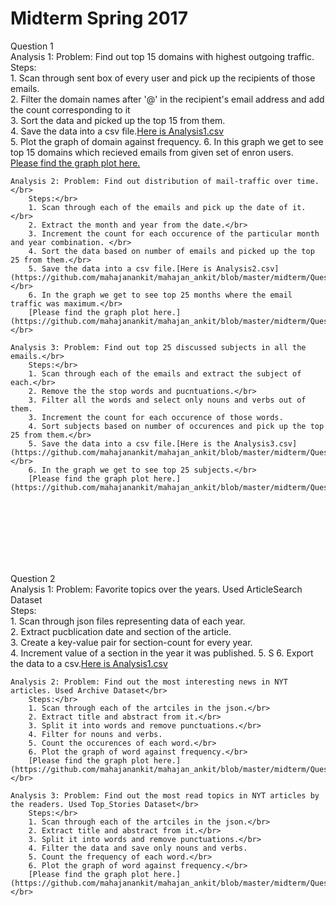 # Midterm Spring 2017

Question 1</br>
    Analysis 1: Problem: Find out top 15 domains with highest outgoing traffic.</br>
        Steps:</br>
        1. Scan through sent box of every user and pick up the recipients of those emails.</br>
        2. Filter the domain names after '@' in the recipient's email address and add the count corresponding to it</br>
        3. Sort the data and picked up the top 15 from them.</br>
        4. Save the data into a csv file.[Here is Analysis1.csv](https://github.com/mahajanankit/mahajan_ankit/blob/master/midterm/Question%201/Analysis%201.csv)</br>
        5. Plot the graph of domain against frequency.
        6. In this graph we get to see top 15 domains which recieved emails from given set of enron users.</br>
        [Please find the graph plot here.](https://github.com/mahajanankit/mahajan_ankit/blob/master/midterm/Question%201/Analysis%201.jpg)</br>
    
    Analysis 2: Problem: Find out distribution of mail-traffic over time.</br>
        Steps:</br>
        1. Scan through each of the emails and pick up the date of it.</br>
        2. Extract the month and year from the date.</br>
        3. Increment the count for each occurence of the particular month and year combination. </br>
        4. Sort the data based on number of emails and picked up the top 25 from them.</br>
        5. Save the data into a csv file.[Here is Analysis2.csv](https://github.com/mahajanankit/mahajan_ankit/blob/master/midterm/Question%201/Analysis%202.csv)</br>
        6. In the graph we get to see top 25 months where the email traffic was maximum.</br>
        [Please find the graph plot here.](https://github.com/mahajanankit/mahajan_ankit/blob/master/midterm/Question%201/Analysis%202.jpg)</br>

    Analysis 3: Problem: Find out top 25 discussed subjects in all the emails.</br>
        Steps:</br>
        1. Scan through each of the emails and extract the subject of each.</br>
        2. Remove the the stop words and pucntuations.</br>
        3. Filter all the words and select only nouns and verbs out of them. 
        3. Increment the count for each occurence of those words. 
        4. Sort subjects based on number of occurences and pick up the top 25 from them.</br>
        5. Save the data into a csv file.[Here is the Analysis3.csv](https://github.com/mahajanankit/mahajan_ankit/blob/master/midterm/Question%201/Analysis%203.csv)</br>
        6. In the graph we get to see top 25 subjects.</br>
        [Please find the graph plot here.](https://github.com/mahajanankit/mahajan_ankit/blob/master/midterm/Question%201/Analysis%203.jpg)
</br></br></br></br></br></br>



Question 2</br>
    Analysis 1: Problem: Favorite topics over the years. Used ArticleSearch Dataset</br>
        Steps:</br>
        1. Scan through json files representing data of each year.</br>
        2. Extract pucblication date and section of the article.</br>
        3. Create a key-value pair for section-count for every year.</br>
        4. Increment value of a section in the year it was published.
        5. S
        6. Export the data to a csv.[Here is Analysis1.csv](https://github.com/mahajanankit/mahajan_ankit/blob/master/midterm/Question%202/Analysis%201.csv)</br>
        
    
    Analysis 2: Problem: Find out the most interesting news in NYT articles. Used Archive Dataset</br>
        Steps:</br>
        1. Scan through each of the artciles in the json.</br>
        2. Extract title and abstract from it.</br>
        3. Split it into words and remove punctuations.</br> 
        4. Filter for nouns and verbs.
        5. Count the occurences of each word.</br>
        6. Plot the graph of word against frequency.</br>
        [Please find the graph plot here.](https://github.com/mahajanankit/mahajan_ankit/blob/master/midterm/Question%202/Analysis%202.jpg)</br>

    Analysis 3: Problem: Find out the most read topics in NYT articles by the readers. Used Top_Stories Dataset</br>
        Steps:</br>
        1. Scan through each of the artciles in the json.</br>
        2. Extract title and abstract from it.</br>
        3. Split it into words and remove punctuations.</br> 
        4. Filter the data and save only nouns and verbs.
        5. Count the frequency of each word.</br>
        6. Plot the graph of word against frequency.</br>
        [Please find the graph plot here.](https://github.com/mahajanankit/mahajan_ankit/blob/master/midterm/Question%202/Analysis%203.jpg)</br>

